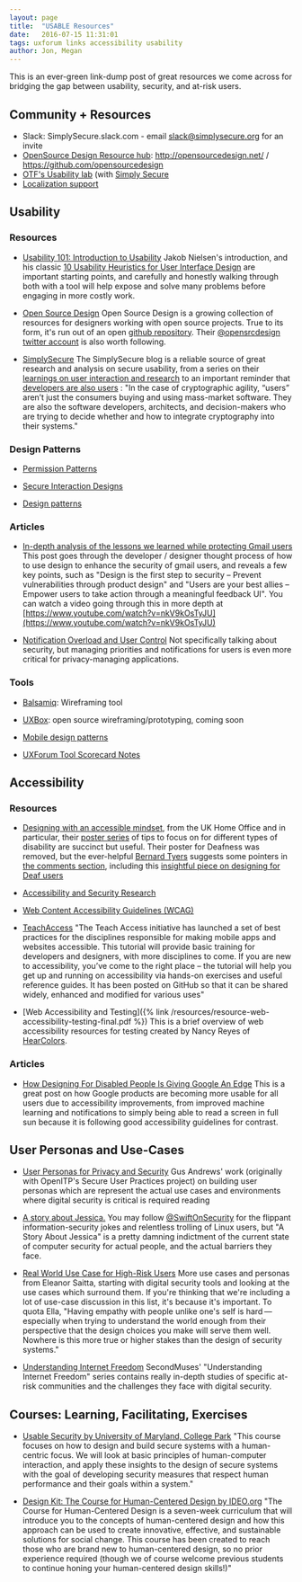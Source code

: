 ```yaml
---
layout: page
title:  "USABLE Resources"
date:   2016-07-15 11:31:01
tags: uxforum links accessibility usability
author: Jon, Megan
---
```


This is an ever-green link-dump post of great resources we come across for bridging the gap between usability, security, and at-risk users.


## Community + Resources

* Slack: SimplySecure.slack.com - email slack@simplysecure.org for an invite
* [OpenSource Design Resource hub](http://opensourcedesign.net/): http://opensourcedesign.net/  / https://github.com/opensourcedesign 
* [OTF's Usability lab](https://www.opentech.fund/lab/usability-lab)  (with [Simply Secure](https://simplysecure.org/)
* [Localization support](http://www.localizationlab.org/)


## Usability

### Resources 

* [Usability 101: Introduction to Usability](https://www.nngroup.com/articles/usability-101-introduction-to-usability/)
Jakob Nielsen's introduction, and his classic [10 Usability Heuristics for User Interface Design](https://www.nngroup.com/articles/ten-usability-heuristics/) are important starting points, and carefully and honestly walking through both with a tool will help expose and solve many problems before engaging in more costly work.

* [Open Source Design](http://opensourcedesign.net/)
Open Source Design is a growing collection of resources for designers working with open source projects.  True to its form, it's run out of an open [github repository](https://github.com/opensourcedesign). Their [@opensrcdesign twitter account](https://twitter.com/opensrcdesign) is also worth following.

* [SimplySecure](https://simplysecure.org/blog/) The SimplySecure blog is a reliable source of great research and analysis on secure usability, from a series on their [learnings on user interaction and research](https://simplysecure.org/blog/necessary-not-sufficient) to an important reminder that [developers are also users](https://simplysecure.org/blog/developers-people-too) : "In the case of cryptographic agility, “users” aren’t just the consumers buying and using mass-market software. They are also the software developers, architects, and decision-makers who are trying to decide whether and how to integrate cryptography into their systems."


### Design Patterns

* [Permission Patterns](https://projectsbyif.github.io/data-permissions-catalogue)

* [Secure Interaction Designs](http://sid.toolness.org/sid18_large.jpg)

* [Design patterns](https://medium.com/writing-by-if/what-are-the-design-patterns-for-sharing-data-a514f17f4c32#.ojznyd1av)

### Articles

* [In-depth analysis of the lessons we learned while protecting Gmail users](https://www.elie.net/blog/security/in-depth-analysis-of-the-lessons-we-learned-while-protecting-gmail-users) This post goes through the developer / designer thought process of how to use design to enhance the security of gmail users, and reveals a few key points, such as "Design is the first step to security – Prevent vulnerabilities through product design" and "Users are your best allies – Empower users to take action through a meaningful feedback UI".  You can watch a video going through this in more depth at [https://www.youtube.com/watch?v=nkV9kOsTyJU](https://www.youtube.com/watch?v=nkV9kOsTyJU)

* [Notification Overload and User Control](https://medium.com/firefox-ux/notification-overload-and-user-control-4b590271188e#.l82m7u5qt) Not specifically talking about security, but managing priorities and notifications for users is even more critical for privacy-managing applications.

### Tools

* [Balsamiq](https://balsamiq.com/): Wireframing tool

* [UXBox](https://www.uxbox.io/): open source wireframing/prototyping, coming soon 

* [Mobile design patterns](http://uigarage.net/)

* [UXForum Tool Scorecard Notes](https://apps.unite.tech/shared/jSPwheNuR-3iC9WFtRC0n_SDzFjO5CpbZMbpoy091ji)

## Accessibility

### Resources

* [Designing with an accessible mindset](https://hodigital.blog.gov.uk/2016/05/19/designing-with-an-accessible-mindset/), from the UK Home Office and in particular, their [poster series](https://github.com/UKHomeOffice/posters/tree/master/accessibility) of tips to focus on for different types of disability are succinct but useful. Their poster for Deafness was removed, but the ever-helpful [Bernard Tyers](https://twitter.com/bernardtyers) suggests some pointers in [the comments section](https://github.com/UKHomeOffice/posters/commit/821bef25d1a7585d416247af645a423afe02fb6f#diff-673f3c0b9cb9c0ff4df5b300b5622e94), including this [insightful piece on designing for Deaf users](http://alistapart.com/article/deafnessandtheuserexperience)

* [Accessibility and Security Research](http://yangwang.syr.edu/research.html)

* [Web Content Accessibility Guidelines (WCAG)](https://www.w3.org/TR/WCAG20/)

* [TeachAccess](http://teachaccess.org/initiatives/tutorial/) "The Teach Access initiative has launched a set of best practices for the disciplines responsible for making mobile apps and websites accessible. This tutorial will provide basic training for developers and designers, with more disciplines to come. If you are new to accessibility, you’ve come to the right place – the tutorial will help you get up and running on accessibility via hands-on exercises and useful reference guides. It has been posted on GitHub so that it can be shared widely, enhanced and modified for various uses"

* [Web Accessibility and Testing]({% link /resources/resource-web-accessibility-testing-final.pdf %}) This is a brief overview of web accessibility resources for testing created by Nancy Reyes of [HearColors](https://www.hearcolors.com.mx/).

### Articles

* [How Designing For Disabled People Is Giving Google An Edge](https://www.fastcodesign.com/3060090/how-designing-for-the-disabled-is-giving-google-an-edge?utm_source=feedly&utm_medium=webfeeds) This is a great post on how Google products are becoming more usable for all users due to accessibility improvements, from improved machine learning and notifications to simply being able to read a screen in full sun because it is following good accessibility guidelines for contrast.

## User Personas and Use-Cases

* [User Personas for Privacy and Security](https://medium.com/@gusandrews/user-personas-for-privacy-and-security-a8b35ae5a63b#.wvo0lii0s)
Gus Andrews' work (originally with OpenITP's Secure User Practices project) on building user personas which are represent the actual use cases and environments where digital security is critical is required reading 

* [A story about Jessica.](http://swiftonsecurity.tumblr.com/post/98675308034/a-story-about-jessica)
You may follow [@SwiftOnSecurity](https://twitter.com/swiftonsecurity) for the flippant information-security jokes and relentless trolling of Linux users, but "A Story About Jessica" is a pretty damning indictment of the current state of computer security for actual people, and the actual barriers they face.

* [Real World Use Case for High-Risk Users](https://dymaxion.org/essays/usecases.html)
More use cases and personas from Eleanor Saitta, starting with digital security tools and looking at the use cases which surround them.  If you're thinking that we're including a lot of use-case discussion in this list, it's because it's important.  To quota Ella, "Having empathy with people unlike one's self is hard — especially when trying to understand the world enough from their perspective that the design choices you make will serve them well.  Nowhere is this more true or higher stakes than the design of security systems."

* [Understanding Internet Freedom](http://internetfreedom.secondmuse.com/)
SecondMuses' "Understanding Internet Freedom" series contains really in-depth studies of specific at-risk communities and the challenges they face with digital security.

## Courses: Learning, Facilitating, Exercises

* [Usable Security by University of Maryland, College Park](https://www.coursera.org/learn/usable-security)
"This course focuses on how to design and build secure systems with a human-centric focus. We will look at basic principles of human-computer interaction, and apply these insights to the design of secure systems with the goal of developing security measures that respect human performance and their goals within a system."

* [Design Kit: The Course for Human-Centered Design by IDEO.org](https://novoed.com/design-kit-2016-2)
"The Course for Human-Centered Design is a seven-week curriculum that will introduce you to the concepts of human-centered design and how this approach can be used to create innovative, effective, and sustainable solutions for social change. This course has been created to reach those who are brand new to human-centered design, so no prior experience required (though we of course welcome previous students to continue honing your human-centered design skills!)"
